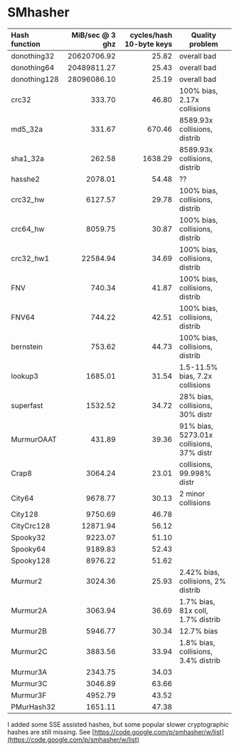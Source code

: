 SMhasher
========

| Hash function   | MiB/sec @ 3 ghz  |cycles/hash 10-byte keys | Quality problem |
|:----------------|-----------------:|------------------------:|-----------------|
| donothing32     | 	20620706.92  |		   25.82       | overall bad     |
| donothing64     | 	20489811.27  |		   25.43       | overall bad     |
| donothing128    | 	28096086.10  |		   25.19       | overall bad     |
| crc32           | 	     333.70  |		   46.80       | 100% bias, 2.17x collisions    |
| md5_32a         | 	     331.67  |		  670.46       | 8589.93x collisions, distrib   |
| sha1_32a        | 	     262.58  |		 1638.29       | 8589.93x collisions, distrib   |
| hasshe2         |         2078.01  |             54.48       | ??              |
| crc32_hw        | 	    6127.57  |		   29.78       | 100% bias, collisions, distrib |
| crc64_hw        | 	    8059.75  |		   30.87       | 100% bias, collisions, distrib |
| crc32_hw1       | 	   22584.94  |		   34.69       | 100% bias, collisions, distrib |
| FNV             | 	     740.34  |		   41.87       | 100% bias, collisions, distrib |
| FNV64           | 	     744.22  |		   42.51       | 100% bias, collisions, distrib |
| bernstein       | 	     753.62  |		   44.73       | 100% bias, collisions, distrib |
| lookup3         | 	    1685.01  |		   31.54       | 1.5-11.5% bias, 7.2x collisions |
| superfast       | 	    1532.52  |		   34.72       | 28% bias, collisions, 30% distr |
| MurmurOAAT      | 	     431.89  |		   39.36       | 91% bias, 5273.01x collisions, 37% distr |
| Crap8           | 	    3064.24  |		   23.01       | collisions, 99.998% distr |
| City64          | 	    9678.77  |		   30.13       | 2 minor collisions  |
| City128         | 	    9750.69  |		   46.78       |                 |
| CityCrc128      | 	   12871.94  |		   56.12       |                 |
| Spooky32        | 	    9223.07  |		   51.10       |                 |
| Spooky64        | 	    9189.83  |		   52.43       |                 |
| Spooky128       | 	    8976.22  |		   51.62       |                 |
| Murmur2         | 	    3024.36  |		   25.93       | 2.42% bias, collisions, 2% distrib |
| Murmur2A        | 	    3063.94  |		   36.69       | 1.7% bias, 81x coll, 1.7% distrib  |
| Murmur2B        | 	    5946.77  |		   30.34       | 12.7% bias      |
| Murmur2C        | 	    3883.56  |		   33.94       | 1.8% bias, collisions, 3.4% distrib |
| Murmur3A        |         2343.75  |   	   34.03       |                 |
| Murmur3C        |         3046.89  |   	   63.66       |                 |
| Murmur3F        |         4952.79  |	           43.52       |                 |
| PMurHash32      |         1651.11  |		   47.38       |                 |

I added some SSE assisted hashes, but some popular slower cryptographic hashes are still missing.
See [https://code.google.com/p/smhasher/w/list](https://code.google.com/p/smhasher/w/list)
